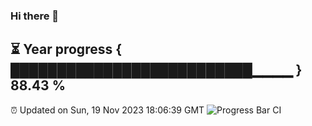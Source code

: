 ### Hi there 👋
⏳ Year progress { ██████████████████████████▁▁▁▁ } 88.43 %
---
⏰ Updated on Sun, 19 Nov 2023 18:06:39 GMT
![Progress Bar CI](https://github.com/Moyi321/Moyi321/workflows/Progress%20Bar%20CI/badge.svg)
